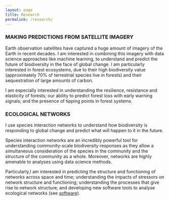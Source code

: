 ```yaml
---
layout: page
title: Research
permalink: /research/
---
```


### MAKING PREDICTIONS FROM SATELLITE IMAGERY
Earth observation satellites have captured a huge amount of imagery of the Earth in recent decades. I am interested in combining this imagery with data science approaches like machine learning, to understand and predict the future of biodiversity in the face of global change. I am particularly interested in forest ecosystems, due to their high biodiversity value (approximately 70% of terrestrial species live in forests) and their sequestration of large amounts of carbon. 

I am especially interested in understanding the resilience, resistance and elasticity of forests; our ability to predict forest loss with early warning signals; and the presence of tipping points in forest systems.

### ECOLOGICAL NETWORKS

I use species interaction networks to understand how biodiversity is responding to global change and predict what will happen to it in the future. 

Species interaction networks are an incredibly powerful tool for understanding community-scale biodiversity responses as they allow a simultaneous consideration of the species in the community and the structure of the community as a whole. Moreover, networks are highly amenable to analyses using data science methods.

Particularly,I am interested in predicting the structure and functioning of networks across space and time; understanding the impacts of stressors on network structure and functioning; understanding the processes that give rise to network structure; and developing new software tools to analyse ecological networks (see [software](/software)).